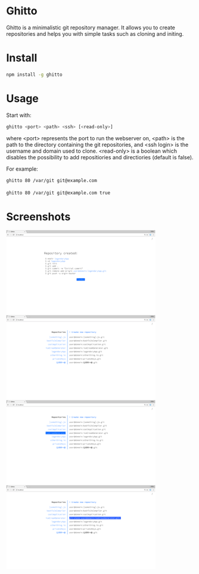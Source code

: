 # Ghitto
Ghitto is a minimalistic git repository manager. It allows you to create repositories and helps you with simple tasks such as cloning and initing.

# Install
```sh
npm install -g ghitto
```

# Usage
Start with:
```sh
ghitto <port> <path> <ssh> [<read-only>]
```
where \<port\> represents the port to run the webserver on, \<path\> is the path to the directory containing the git repositories, and \<ssh login\> is the username and domain used to clone. \<read-only\> is a boolean which disables the possibility to add repositiories and directiories (default is false).

For example:
```sh
ghitto 80 /var/git git@example.com

ghitto 80 /var/git git@example.com true
```

# Screenshots
<img src="https://github.com/raksooo/Ghitto/raw/master/screenshots/repoCreated.png" width="400" />
<img src="https://github.com/raksooo/Ghitto/raw/master/screenshots/overview.png" width="400" />
<img src="https://github.com/raksooo/Ghitto/raw/master/screenshots/hover.png" width="400" />
<img src="https://github.com/raksooo/Ghitto/raw/master/screenshots/click.png" width="400" />

